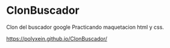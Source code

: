 # ClonBuscador

Clon del buscador google
Practicando maquetacion html y css.

https://polyxein.github.io/ClonBuscador/

